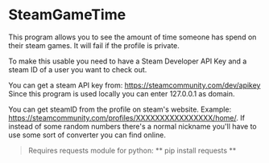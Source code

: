 # SteamGameTime
This program allows you to see the amount of time someone has spend on
their steam games. It will fail if the profile is private.

To make this usable you need to have a Steam Developer API Key and a steam ID of a user you want to check out.

You can get a steam API key from: https://steamcommunity.com/dev/apikey
Since this program is used locally you can enter 127.0.0.1 as domain.

You can get steamID from the profile on steam's website.
Example: https://steamcommunity.com/profiles/XXXXXXXXXXXXXXXX/home/.
If instead of some random numbers there's a normal nickname you'll have to use
some sort of converter you can find online.

>Requires requests module for python:
** pip install requests **
